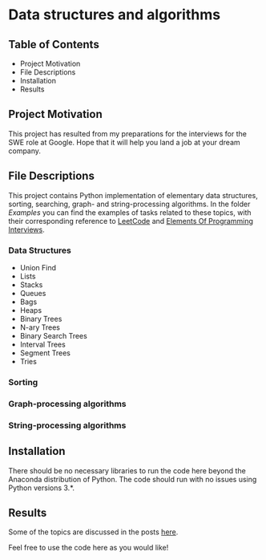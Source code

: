 # Data structures and algorithms

## Table of Contents
* Project Motivation
* File Descriptions
* Installation
* Results

## Project Motivation
This project has resulted from my preparations for the interviews for the SWE role at Google. 
Hope that it will help you land a job at your dream company.

## File Descriptions
This project contains Python implementation of elementary data structures, sorting, searching, graph- and string-processing algorithms. 
In the folder _Examples_ you can find the examples of tasks related to these topics, with their corresponding reference to [LeetCode](https://leetcode.com/problems) and [Elements Of Programming Interviews](https://www.amazon.com/Elements-Programming-Interviews-Python-Insiders/dp/1537713949#:~:text=If%20so%2C%20you%20need%20to,asked%20at%20leading%20software%20companies.).

### Data Structures
* Union Find
* Lists
* Stacks
* Queues
* Bags
* Heaps
* Binary Trees
* N-ary Trees
* Binary Search Trees
* Interval Trees
* Segment Trees
* Tries

### Sorting

### Graph-processing algorithms

### String-processing algorithms

## Installation
There should be no necessary libraries to run the code here beyond the Anaconda distribution of Python. 
The code should run with no issues using Python versions 3.*.

## Results
Some of the topics are discussed in the posts [here](https://medium.com/@marija.e2/).


Feel free to use the code here as you would like!
